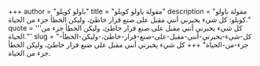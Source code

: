 +++
author = "باولو كويلو"
title = "مقولة باولو كويلو"
description = "مقولة باولو كويلو: كل شيء يخبرني أنني مقبل على صنع قرار خاطئ، وليكن الخطأ جزء من الحياة."
quote = '''كل شيء يخبرني أنني مقبل على صنع قرار خاطئ، وليكن الخطأ جزء من الحياة.'''
slug = "كل-شيء-يخبرني-أنني-مقبل-على-صنع-قرار-خاطئ،-وليكن-الخطأ-جزء-من-الحياة"
+++
كل شيء يخبرني أنني مقبل على صنع قرار خاطئ، وليكن الخطأ جزء من الحياة.
